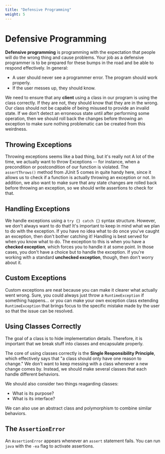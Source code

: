 ```yaml
---
title: "Defensive Programming"
weight: 5
---
```


# Defensive Programming

**Defensive programming** is programming with the expectation that people will do the wrong thing and cause problems. Your job as a defensive programmer is to be prepared for these bumps in the road and be able to respond effectively. In general:

* A user should never see a programmer error. The program should work properly.
* If the user messes up, they should know.

We need to ensure that any **client** using a class in our program is using the class correctly. If they are not, they should know that they are in the wrong. Our class should not be capable of being misused to provide an invalid state. If we don't detect an erroneous state until after performing some operation, then we should roll back the changes before throwing an exception to make sure nothing problematic can be created from this weirdness.

## Throwing Exceptions

Throwing exceptions seems like a bad thing, but it's really not A lot of the time, we actually want to throw Exceptions -- for instance, when a precondition or postcondition of our function is violated. The `assertThrows()` method from JUnit 5 comes in quite handy here, since it allows us to check if a function is actually throwing an exception or not. In addition, we also want to make sure that any state changes are rolled back before throwing an exception, so we should write assertions to check for that.

## Handling Exceptions

We handle exceptions using a `try {} catch {}` syntax structure. However, we don't always want to do that! It's important to keep in mind what we plan to do with the exception. If you have no idea what to do once you've caught an exception, then don't bother catching it! Handling is best served for when you know what to do. The exception to this is when you have a **checked exception**, which forces you to handle it at some point. In those cases, you don't have a choice but to handle the exception. If you're working with a standard **unchecked exception**, though, then don't worry about it.

## Custom Exceptions

Custom exceptions are neat because you can make it clearer what actually went wrong. Sure, you could always just throw a `RuntimeException` if something happens... or you can make your own exception class extending `RuntimeException` that brings focus to the specific mistake made by the user so that the issue can be resolved.

## Using Classes Correctly

The goal of a class is to hide implementation details. Therefore, it is important that we break stuff into classes and encapsulate properly.

The core of using classes correctly is the **Single Responsibility Principle**, which effectively says that "a class should only have one reason to change." We don't want to keep messing with a class whenever a new change comes by. Instead, we should make several classes that each handle different behaviors.

We should also consider two things reagarding classes:

* What is its purpose?
* What is its interface?

We can also use an abstract class and polymorphism to combine similar behaviors.

## The `AssertionError`

An `AssertionError` appears whenever an `assert` statement fails. You can run `java` with the `-ea` flag to activate assertions.
